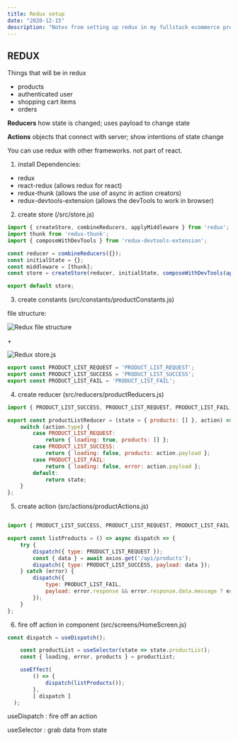 ```yaml
---
title: Redux setup
date: "2020-12-15"
description: "Notes from setting up redux in my fullstack ecommerce project."
---
```


## REDUX

Things that will be in redux
- products
- authenticated user
- shopping cart items
- orders

**Reducers** how state is changed; uses payload to change state

**Actions** objects that connect with server; show intentions of state change

You can use redux with other frameworks. not part of react.

1. install Dependencies: 
- redux 
- react-redux (allows redux for react)
- redux-thunk (allows the use of async in action creators)
- redux-devtools-extension (allows the devTools to work in browser)

2. create store (/src/store.js)

```js
import { createStore, combineReducers, applyMiddleware } from 'redux';
import thunk from 'redux-thunk';
import { composeWithDevTools } from 'redux-devtools-extension';

const reducer = combineReducers({});
const initialState = {};
const middleware = [thunk];
const store = createStore(reducer, initialState, composeWithDevTools(applyMiddleware(...middleware)));

export default store;
```

3. create constants (src/constants/productConstants.js)

file structure:

![Redux file structure](/images/redux-file-structure.PNG)

\+

![Redux store.js](/images/redux-file-store.PNG)


```js
export const PRODUCT_LIST_REQUEST = 'PRODUCT_LIST_REQUEST';
export const PRODUCT_LIST_SUCCESS = 'PRODUCT_LIST_SUCCESS';
export const PRODUCT_LIST_FAIL = 'PRODUCT_LIST_FAIL';
```



4. create reducer (src/reducers/productReducers.js)

```js
import { PRODUCT_LIST_SUCCESS, PRODUCT_LIST_REQUEST, PRODUCT_LIST_FAIL } from '../constants/productConstants';

export const productListReducer = (state = { products: [] }, action) => {
	switch (action.type) {
		case PRODUCT_LIST_REQUEST:
			return { loading: true, products: [] };
		case PRODUCT_LIST_SUCCESS:
			return { loading: false, products: action.payload };
		case PRODUCT_LIST_FAIL:
			return { loading: false, error: action.payload };
		default:
			return state;
	}
};
```

5. create action (src/actions/productActions.js)

```js

import { PRODUCT_LIST_SUCCESS, PRODUCT_LIST_REQUEST, PRODUCT_LIST_FAIL } from '../constants/productConstants';

export const listProducts = () => async dispatch => {
	try {
		dispatch({ type: PRODUCT_LIST_REQUEST });
		const { data } = await axios.get('/api/products');
		dispatch({ type: PRODUCT_LIST_SUCCESS, payload: data });
	} catch (error) {
		dispatch({
			type: PRODUCT_LIST_FAIL,
			payload: error.response && error.response.data.message ? error.response.data.message : error.message
		});
	}
};
```


6. fire off action in component  (src/screens/HomeScreen.js)

```js
const dispatch = useDispatch();

	const productList = useSelector(state => state.productList);
	const { loading, error, products } = productList;

	useEffect(
		() => {
			dispatch(listProducts());
		},
		[ dispatch ]
  );
```

useDispatch : fire off an action 

useSelector : grab data from state




